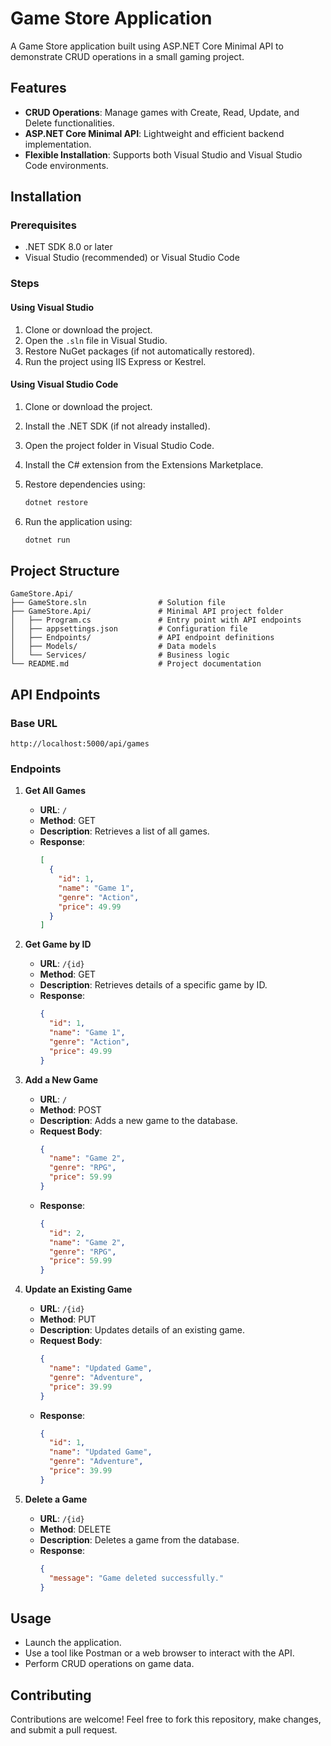# Game Store Application

A Game Store application built using ASP.NET Core Minimal API to demonstrate CRUD operations in a small gaming project.

## Features

- **CRUD Operations**: Manage games with Create, Read, Update, and Delete functionalities.
- **ASP.NET Core Minimal API**: Lightweight and efficient backend implementation.
- **Flexible Installation**: Supports both Visual Studio and Visual Studio Code environments.

## Installation

### Prerequisites

- .NET SDK 8.0 or later
- Visual Studio (recommended) or Visual Studio Code

### Steps

#### Using Visual Studio

1. Clone or download the project.
2. Open the `.sln` file in Visual Studio.
3. Restore NuGet packages (if not automatically restored).
4. Run the project using IIS Express or Kestrel.

#### Using Visual Studio Code

1. Clone or download the project.
2. Install the .NET SDK (if not already installed).
3. Open the project folder in Visual Studio Code.
4. Install the C# extension from the Extensions Marketplace.
5. Restore dependencies using:

   ```bash
   dotnet restore
   ```

6. Run the application using:

   ```bash
   dotnet run
   ```

## Project Structure

```
GameStore.Api/
├── GameStore.sln                # Solution file
├── GameStore.Api/               # Minimal API project folder
│   ├── Program.cs               # Entry point with API endpoints
│   ├── appsettings.json         # Configuration file
│   ├── Endpoints/               # API endpoint definitions
│   ├── Models/                  # Data models
│   └── Services/                # Business logic
└── README.md                    # Project documentation
```

## API Endpoints

### Base URL

```
http://localhost:5000/api/games
```

### Endpoints

1. **Get All Games**
   - **URL**: `/`
   - **Method**: GET
   - **Description**: Retrieves a list of all games.
   - **Response**:
     ```json
     [
       {
         "id": 1,
         "name": "Game 1",
         "genre": "Action",
         "price": 49.99
       }
     ]
     ```

2. **Get Game by ID**
   - **URL**: `/{id}`
   - **Method**: GET
   - **Description**: Retrieves details of a specific game by ID.
   - **Response**:
     ```json
     {
       "id": 1,
       "name": "Game 1",
       "genre": "Action",
       "price": 49.99
     }
     ```

3. **Add a New Game**
   - **URL**: `/`
   - **Method**: POST
   - **Description**: Adds a new game to the database.
   - **Request Body**:
     ```json
     {
       "name": "Game 2",
       "genre": "RPG",
       "price": 59.99
     }
     ```
   - **Response**:
     ```json
     {
       "id": 2,
       "name": "Game 2",
       "genre": "RPG",
       "price": 59.99
     }
     ```

4. **Update an Existing Game**
   - **URL**: `/{id}`
   - **Method**: PUT
   - **Description**: Updates details of an existing game.
   - **Request Body**:
     ```json
     {
       "name": "Updated Game",
       "genre": "Adventure",
       "price": 39.99
     }
     ```
   - **Response**:
     ```json
     {
       "id": 1,
       "name": "Updated Game",
       "genre": "Adventure",
       "price": 39.99
     }
     ```

5. **Delete a Game**
   - **URL**: `/{id}`
   - **Method**: DELETE
   - **Description**: Deletes a game from the database.
   - **Response**:
     ```json
     {
       "message": "Game deleted successfully."
     }
     ```

## Usage

- Launch the application.
- Use a tool like Postman or a web browser to interact with the API.
- Perform CRUD operations on game data.

## Contributing

Contributions are welcome! Feel free to fork this repository, make changes, and submit a pull request.
